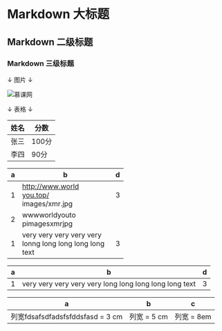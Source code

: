 # Markdown 大标题

## Markdown 二级标题

### Markdown 三级标题


↓ 图片 ↓

![慕课网](https://www.imooc.com/static/img/index/logo.png)


↓ 表格 ↓

| 姓名 | 分数  |
| ---- | ----- |
| 张三 | 100分 |
| 李四 | 90分  |


| a   | b                                                                      | d   |
| --- | ---------------------------------------------------------------------- | --- |
| 1   | <div style="width: 100pt">http://www.worldyou.top/ images/xmr.jpg</div> | 3   |
| 2   | <div style="width: 100pt">wwwworldyouto pimagesxmrjpg</div>             |     |
| 1 | <div style="width: 150pt">very very very very very lonng long long long long text</div>| 3 |

| a | b | d |
|---|---|---|
| 1 | very very very very very long long long long long text | 3 |



| a                                | b           | c          |
| -------------------------------- | ----------- | ---------- |
| 列宽fdsafsdfadsfsfddsfasd = 3 cm | 列宽 = 5 cm | 列宽 = 8em |                                 |             |            |
